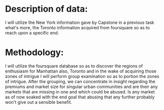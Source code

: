 # Description of data:
I will utilize the New York information gave by Capstone in a previous task what's more, the Toronto information acquired from foursquare so as to reach upon a specific end.

# Methodology:
I will utilize the foursquare database so as to discover the regions of enthusiasm for Manhattan also, Toronto and in the wake of acquiring those zones of intrigue I will perform group examination so as to portion the zones of intrigue. After the grouping, we can concentrate in insight regarding the premiums and market size for singular urban communities and are their any markets that are missing in one and which could be abused. Is any market as of now soaked with the end goal that abusing that any further probably won't give out a sensible benefit.
